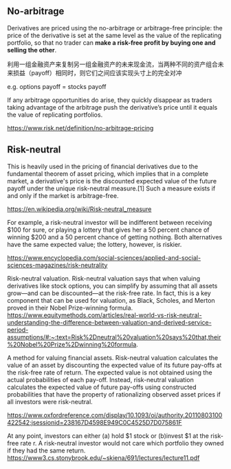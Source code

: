 ## No-arbitrage

Derivatives are priced using the no-arbitrage or arbitrage-free principle: the price of the derivative is set at the same level as the value of the replicating portfolio, 
so that no trader can __make a risk-free profit by buying one and selling the other__.

利用一组金融资产来复制另一组金融资产的未来现金流，当两种不同的资产组合未来损益（payoff）相同时，则它们之间应该实现头寸上的完全对冲

e.g. options payoff = stocks payoff


If any arbitrage opportunities do arise, they quickly disappear as traders taking advantage of the arbitrage push the derivative’s price until it equals the value of replicating portfolios.

https://www.risk.net/definition/no-arbitrage-pricing


## Risk-neutral
This is heavily used in the pricing of financial derivatives due to the fundamental theorem of asset pricing, which implies that in a complete market, a derivative's price is the discounted expected value of the future payoff under the unique risk-neutral measure.[1] Such a measure exists if and only if the market is arbitrage-free.

https://en.wikipedia.org/wiki/Risk-neutral_measure


For example, a risk-neutral investor will be indifferent between receiving $100 for sure, or playing a lottery that gives her a 50 percent chance of winning $200 and a 50 percent chance of getting nothing. Both alternatives have the same expected value; the lottery, however, is riskier.

https://www.encyclopedia.com/social-sciences/applied-and-social-sciences-magazines/risk-neutrality


Risk-neutral valuation. Risk-neutral valuation says that when valuing derivatives like stock options, you can simplify by assuming that all assets grow—and can be discounted—at the risk-free rate. In fact, this is a key component that can be used for valuation, as Black, Scholes, and Merton proved in their Nobel Prize-winning formula.
https://www.equitymethods.com/articles/real-world-vs-risk-neutral-understanding-the-difference-between-valuation-and-derived-service-period-assumptions/#:~:text=Risk%2Dneutral%20valuation%20says%20that,their%20Nobel%20Prize%2Dwinning%20formula.


A method for valuing financial assets. Risk-neutral valuation calculates the value of an asset by discounting the expected value of its future pay-offs at the risk-free rate of return. The expected value is not obtained using the actual probabilities of each pay-off. Instead, risk-neutral valuation calculates the expected value of future pay-offs using constructed probabilities that have the property of rationalizing observed asset prices if all investors were risk-neutral.

https://www.oxfordreference.com/display/10.1093/oi/authority.20110803100422542;jsessionid=238167D4598E949C0C4525D7D075861F

At any point, investors can either (a) hold $1 stock or (b)invest $1 at the risk-free rate r.
A risk-neutral investor would not care which portfolio they owned if they had the same return.
https://www3.cs.stonybrook.edu/~skiena/691/lectures/lecture11.pdf
